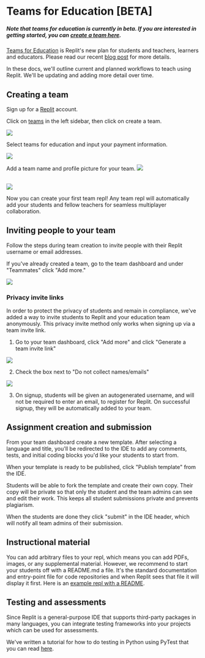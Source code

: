 # Teams for Education [BETA]

##### Note that teams for education is currently in beta. If you are interested in getting started, you can [create a team here](https://replit.com/teams).

[Teams for Education](https://blog.replit.com/teams-for-education) is Replit's new plan for students and teachers, learners and educators. Please read our recent [blog post](https://blog.replit.com/teams-for-education) for more details.

In these docs, we'll outline current and planned workflows to teach using Replit. We'll be updating and adding more detail over time.

## Creating a team

Sign up for a [Replit](https://replit.com/) account.

Click on [teams](https://replit.com/teams) in the left sidebar, then click on create a team.

<img src="https://replit-docs-images.bardia.repl.co/images/teamsForEducation/sidebar.png" />

Select teams for education and input your payment information.

<img src="https://replit-docs-images.bardia.repl.co/images/teamsForEducation/education-card.png" />


Add a team name and profile picture for your team.
<img src="https://replit-docs-images.bardia.repl.co/images/teamsForEducation/username.png" />

<br>
<img src="https://replit-docs-images.bardia.repl.co/images/teamsForEducation/image-invite.png" />


Now you can create your first team repl! Any team repl will automatically add your students and fellow teachers for seamless multiplayer collaboration.

## Inviting people to your team

Follow the steps during team creation to invite people with their Replit username or email addresses.

If you've already created a team, go to the team dashboard and under "Teammates" click "Add more."

<img src="https://replit-docs-images.bardia.repl.co/images/teamsForEducation/addmore.png" />

### Privacy invite links

In order to protect the privacy of students and remain in compliance, we've added a way to invite students to Replit and your education team anonymously. This privacy invite method only works when signing up via a team invite link.

1. Go to your team dashboard, click "Add more" and click "Generate a team invite link"

<img src="https://replit-docs-images.bardia.repl.co/images/teamsForEducation/generate-invite-link.png" />

2. Check the box next to "Do not collect names/emails"

<img src="https://replit-docs-images.bardia.repl.co/images/teamsForEducation/privacy-invite.png" />

3. On signup, students will be given an autogenerated username, and will not be required to enter an email, to register for Replit. On successful signup, they will be automatically added to your team. 

## Assignment creation and submission

From your team dashboard create a new template. After selecting a language and title, you'll be redirected to the IDE to add any comments, tests, and initial coding blocks you'd like your students to start from.

When your template is ready to be published, click "Publish template" from the IDE.

Students will be able to fork the template and create their own copy. Their copy will be private so that only the student and the team admins can see and edit their work. This keeps all student submissions private and prevents plagiarism.

When the students are done they click "submit" in the IDE header, which will notify all team admins of their submission.

## Instructional material

You can add arbitrary files to your repl, which means you can add PDFs, images, or any supplemental material. However, we recommend to start your students off with a README.md a file. It's the standard documentation and entry-point file for code repositories and when Replit sees that file it will display it first. Here is an [example repl with a README](https://replit.com/@amasad/python-with-readme).

## Testing and assessments

Since Replit is a general-purpose IDE that supports third-party packages in many languages, you can integrate testing frameworks into your projects which can be used for assessments. 

We've written a tutorial for how to do testing in Python using PyTest that you can read [here](https://docs.replit.com/tutorials/09-test-driven-development).
